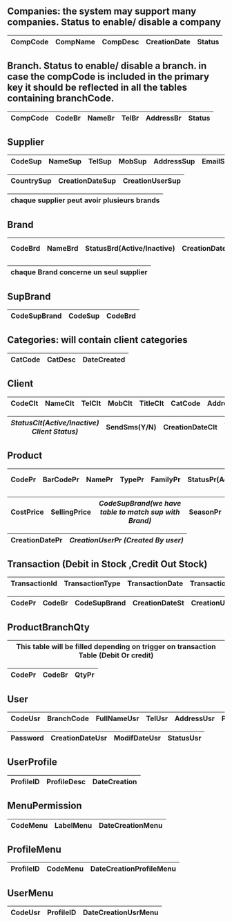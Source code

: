 ## Companies: the system may support many companies. Status to enable/ disable a company 

CompCode | CompName | CompDesc | CreationDate | Status |
-------- | -------- | -------- | ------------ | ------ |



## Branch. Status to enable/ disable a branch. in case the compCode is included in the primary key it should be reflected in all the tables containing branchCode.
CompCode | CodeBr | NameBr | TelBr | AddressBr | Status |
-------- | ------ | ------ | ----- | --------- | ------ |

## Supplier
CodeSup | NameSup | TelSup | MobSup | AddressSup | EmailSup | StatusSup(Active/Inactive) |
------- | ------- | ------ | ------ | ---------- | -------- | -------------------------- | 

CountrySup | CreationDateSup | CreationUserSup |
---------- | --------------- | --------------- |

chaque supplier peut avoir plusieurs brands | 
------------------------------------------- |
 
## Brand
CodeBrd | NameBrd | StatusBrd(Active/Inactive) | CreationDateBrd | *CreationUserBrd(Created by User* |
------- | ------- | -------------------------- | --------------- | --------------------------------- |

chaque Brand concerne un seul supplier  |
--------------------------------------- |

## SupBrand
CodeSupBrand | CodeSup | CodeBrd |
------------ | ------- | ------- |


## Categories: will contain client categories
CatCode | CatDesc | DateCreated |
------- | ------- | ----------- |


## Client
CodeClt | NameClt | TelClt | MobClt | TitleClt | CatCode | AddressClt | EmailClt | 
------- | ------- | ------ | ------ | -------- | ------- | ---------- | -------- |
 

*StatusClt(Active/Inactive) Client Status)* | SendSms(Y/N) | CreationDateClt | *CreationUserClt(Created By User)* | 
------------------------------------------- | ------------ | --------------- | ---------------------------------- |


## Product
CodePr | BarCodePr | NamePr | TypePr | FamilyPr | StatusPr(Active/Inactive) | *MadeInPr(made in country)* | CodeBr |
-------| --------- | ------ | ------ | -------- | ------------------------- | --------------------------- | ------ |

CostPrice | SellingPrice | *CodeSupBrand(we have table to match sup with Brand)* | SeasonPr | 
--------- | ------------ | ----------------------------------------------------- | ---------| 

CreationDatePr  | *CreationUserPr (Created By user)*  | 
--------------- | ----------------------------------- |



## Transaction (Debit in Stock ,Credit Out Stock)
TransactionId | TransactionType | TransactionDate | TransactionDbCr |
------------- | --------------- | --------------- | --------------- |

CodePr | CodeBr | CodeSupBrand | CreationDateSt | CreationUserSt | QtyPr |
-----  | ------ | ------------ | -------------- | -------------- | ----- |




## ProductBranchQty 
This table will be filled depending on trigger on transaction Table (Debit Or credit) |
------------------------------------------------------------------------------------- |

CodePr | CodeBr | QtyPr |
------ | ------ | ----- |




## User
CodeUsr | BranchCode | FullNameUsr | TelUsr | AddressUsr | PostUsr | UsrName |
------- | ---------- | ----------- | ------ | ---------- | ------- |---------|

|Password | CreationDateUsr | ModifDateUsr | StatusUsr |
 -------- | --------------- | ------------ | --------- |


## UserProfile

ProfileID | ProfileDesc | DateCreation |
--------- | ----------- | ------------ |

## MenuPermission
CodeMenu | LabelMenu | DateCreationMenu |
-------- | --------- | ---------------- |


## ProfileMenu
ProfileID | CodeMenu | DateCreationProfileMenu |
--------- | -------- | ----------------------- |


## UserMenu
CodeUsr | ProfileID | DateCreationUsrMenu |
------- | --------- | ------------------- |

